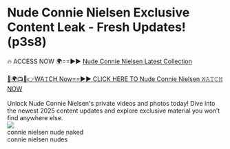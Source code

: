 # Nude Connie Nielsen Exclusive Content Leak - Fresh Updates! (p3s8)

🔥 ACCESS NOW 🌍==►► <a href="https://tinyurl.com/2mz8nhtm" rel="nofollow">Nude Connie Nielsen Latest Collection</a>
<br><br>
[🔴🌍📺📱👉WA𝚃CH Now==►► CLICK HERE TO Nude Connie Nielsen 𝚆𝙰𝚃𝙲𝙷 NOW](https://tinyurl.com/2mz8nhtm)
<br><br>
Unlock Nude Connie Nielsen's private videos and photos today! Dive into the newest 2025 content updates and explore exclusive material you won’t find anywhere else.
<br>
<a href="https://tinyurl.com/2mz8nhtm" rel="nofollow" data-target="animated-image.originalLink"><img src="https://camo.githubusercontent.com/8a4f000d20f83aca3bf7ec5f350d767afa0574a8a352519fd8cfa583a6f93a33/68747470733a2f2f692e696d6775722e636f6d2f644a486b345a712e676966" data-canonical-src="https://i.imgur.com/dJHk4Zq.gif" style="max-width: 100%; display: inline-block;" data-target="animated-image.originalImage"></a>
<br>
connie nielsen nude naked<br>
connie nielsen nudes